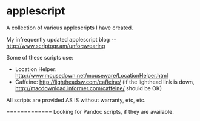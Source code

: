 applescript
===========

A collection of various applescripts I have created. 

My infrequently updated applescript blog -- http://www.scriptogr.am/unforswearing

Some of these scripts use:  

- Location Helper: http://www.mousedown.net/mouseware/LocationHelper.html  
- Caffeine: http://lightheadsw.com/caffeine/ (if the lighthead link is down, http://macdownload.informer.com/caffeine/ should be OK)

All scripts are provided AS IS without warranty, etc, etc. 

=============
Looking for Pandoc scripts, if they are available. 
